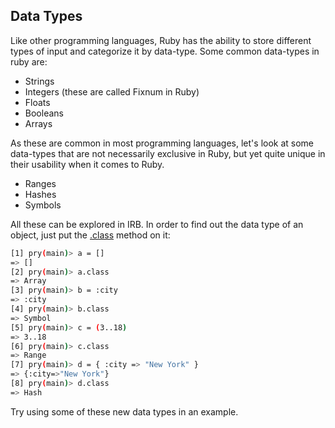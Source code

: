 ## Data Types

Like other programming languages, Ruby has the ability to store different types of input and categorize it by data-type.
Some common data-types in ruby are:

- Strings
- Integers (these are called Fixnum in Ruby)
- Floats
- Booleans
- Arrays

As these are common in most programming languages, let's look at some data-types that are not necessarily exclusive in
Ruby, but yet quite unique in their usability when it comes to Ruby.

- Ranges
- Hashes
- Symbols

All these can be explored in IRB. In order to find out the data type of an object, just put the [.class](http://ruby-doc.org/core-2.4.2/Object.html#method-i-class) method on it:

```bash
[1] pry(main)> a = []
=> []
[2] pry(main)> a.class
=> Array
[3] pry(main)> b = :city
=> :city
[4] pry(main)> b.class
=> Symbol
[5] pry(main)> c = (3..18)
=> 3..18
[6] pry(main)> c.class
=> Range
[7] pry(main)> d = { :city => "New York" }
=> {:city=>"New York"}
[8] pry(main)> d.class
=> Hash
```

Try using some of these new data types in an example.
